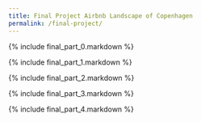 ```yaml
---
title: Final Project Airbnb Landscape of Copenhagen
permalink: /final-project/
---
```


{% include final_part_0.markdown %}

{% include final_part_1.markdown %}

{% include final_part_2.markdown %}

{% include final_part_3.markdown %}

{% include final_part_4.markdown %}
